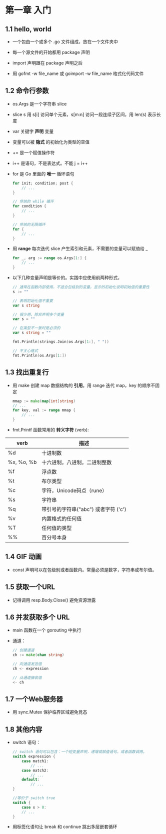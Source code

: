 # 第一章 入门

## 1.1 hello, world

- 一个包由一个或多个 .go 文件组成，放在一个文件夹中

- 每一个源文件的开始都用 package 声明

- import 声明跟在 package 声明之后

- 用 gofmt -w file_name 或 goimport -w file_name 格式化代码文件

## 1.2 命令行参数

- os.Args 是一个字符串 slice

- slice s 用 s[i] 访问单个元素，s[m:n] 访问一段连续子区间，用 len(s) 表示长度

- var 关键字 **声明** 变量

- 变量可以被 **隐式** 的初始化为类型的空值

- += 是一个赋值操作符

- i++ 是语句，不是表达式。不能 j = i++

- for 是 Go 里面的 **唯一** 循环语句

    ```go
    for init; condition; post {
        // ...
    }

    // 传统的 while 循环
    for condition {
        // ...
    }

    // 传统的无限循环
    for {
        // ...
    }
    ```

- 用 **range** 每次迭代 slice 产生索引和元素，不需要的变量可以赋值给 _

    ```go
    for _, arg := range os.Args[1:] {
        // ...
    }
    ```

- 以下几种变量声明是等价的。实践中应使用前两种形式，

    ```go
    // 通常在函数内部使用，不适合包级别的变量。显示的初始化说明初始值的重要性
    s := ""

    // 表明初始化值不重要
    var s string

    // 很少用，除非声明多个变量
    var s = ""

    // 在类型不一致时是必须的
    var s string = ""
    ```

    ```go
    fmt.Println(strings.Join(os.Args[1:], " "))

    // 不关心格式
    fmt.Println(os.Args[1:])
    ```

## 1.3 找出重复行

- 用 make 创建 map 数据结构的 **引用**。用 range 迭代 map，key 的顺序不固定

    ```go
    mmap := make(map[int]string)
    // ...
    for key, val := range mmap {
        // ...
    }
    ```

- fmt.Printf 函数常用的 **转义字符** (verb):

|verb|描述|
|-|-|
|%d | 十进制数 |
|%x, %o, %b|十六进制，八进制，二进制整数|
|%f| 浮点数|
|%t|布尔类型|
|%c|字符，Unicode码点（rune）|
|%s|字符串|
|%q|带引号的字符串("abc") 或者字符 ('c')
|%v| 内置格式的任何值|
|%T| 任何值的类型|
|%%| 百分号本身

## 1.4 GIF 动画

- const 声明可以在包级别或者函数内。常量必须是数字，字符串或布尔值。

## 1.5 获取一个URL

- 记得调用 resp.Body.Close() 避免资源泄露

## 1.6 并发获取多个 URL

- main 函数在一个 gorouting 中执行

- 通道：

    ```go
    // 创建通道
    ch := make(chan string)  

    // 向通道发送值
    ch <- expression

    // 从通道接收值
    <- ch
    ```

## 1.7 一个Web服务器

- 用 sync.Mutex 保护临界区域避免竞态

## 1.8 其他内容

- switch 语句：

    ```go
    // switch 语句可以包含：一个短变量声明，递增或赋值语句，或者函数调用。
    switch expression {  
        case match1:
            // ...
        case match2:
            // ...
        default:
            // ...
    }
    
    //等价于 switch true
    switch {
        case x > 0:
        // ...
    }
    ```

- 用标签化语句让 break 和 continue 跳出多层嵌套循环
